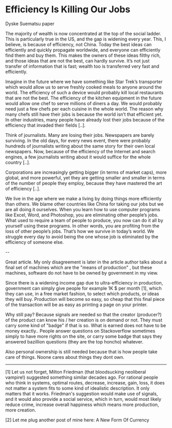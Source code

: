 # Efficiency Is Killing Our Jobs

Dyske Suematsu paper

The majority of wealth is now concentrated at the top of the social ladder. This is particularly true in the US, and the gap is widening every year. This, I believe, is because of efficiency, not China. Today the best ideas can efficiently and quickly propagate worldwide, and everyone can efficiently find them and buy them. This makes the owners of these ideas filthy rich, and those ideas that are not the best, can hardly survive. It’s not just transfer of information that is fast; wealth too is transferred very fast and efficiently.

Imagine in the future where we have something like Star Trek’s transporter which would allow us to serve freshly cooked meals to anyone around the world. The efficiency of such a device would probably kill local restaurants that are not the best. The efficiency of the kitchen equipment in the future would allow one chef to serve millions of diners a day. We would probably need just a few chefs per each cuisine in the whole world. The reason why many chefs still have their jobs is because the world isn’t that efficient yet. In other industries, many people have already lost their jobs because of the efficiency that invaded their fields [..].

Think of journalists. Many are losing their jobs. Newspapers are barely surviving. In the old days, for every news event, there were probably hundreds of journalists writing about the same story for their own local newspapers. Now, because of the efficiency of the Internet and search engines, a few journalists writing about it would suffice for the whole country [..].

Corporations are increasingly getting bigger (in terms of market caps), more global, and more powerful, yet they are getting smaller and smaller in terms of the number of people they employ, because they have mastered the art of efficiency [..].

We live in the age where we make a living by doing things more efficiently than others. We blame other countries like China for taking our jobs but we are all doing it ourselves. When you learn how to use computer programs like Excel, Word, and Photoshop, you are eliminating other people’s jobs. What used to require a team of people to produce, you now can do it all by yourself using these programs. In other words, you are profiting from the loss of other people’s jobs. That’s how we survive in today’s world. We struggle every day to avoid being the one whose job is eliminated by the efficiency of someone else.

--

Great article. My only disagreement is later in the article author talks about a final set of machines which are the "means of production" , but these machines, software do not have to be owned by government in my view.

Since there is a widening income gap due to ultra-efficiency in production, government can simply give people for example 1K $ per month [1], which they can use, in a free market fashion, to select which products, or ideas they will buy. Production will become so easy, so cheap that this final piece of the transaction will be as easy as printing a page on your printer.

Why still pay? Because signals are needed so that the creator (producer?) of the product can know his / her creation is on demand or not. They must carry some kind of "badge" if that is so. What is earned does not have to be money exactly.. People answer questions on Stackoverflow sometimes simply to have more rights on the site, or carry some badge that says they answered bazillion questions (they are the top honcho) whatever.

Also personal ownership is still needed because that is how people take care of things. Noone cares about things they dont own.

---

[1] Let us not forget, Milton Friedman (that bloodsucking neoliberal vampire!) suggested something similar decades ago. For rational people who think in systems, optimal routes, decrease, increase, gain, loss, it does not matter a system fits to some kind of idealistic description. It only matters that it works. Friedman's suggestion would make use of signals, and it would also provide a social service, which in turn, would most likely reduce crime, increase overall happiness which means more production, more creation.

[2] Let me plug another post of mine here: A New Form Of Currency
